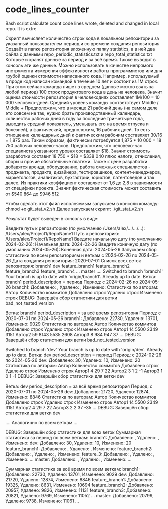 # code_lines_counter
Bash script calculate count code lines wrote, deleted and changed in local repo. It is extre

Скрипт вычисляет количество строк кода в локальном репозитории за указанный пользователем период и со времени создания репозитория
Создаёт в папке репозитория вложенную папку statistics, а в ней два файла с данными repo_periodic_statistics.txt и repo_total_statistics.txt
Которые и хранят данные за период и за всё время.
Также выводит в консоль эти же данные.
Можно использовать в качестве непрямого инструмента измерения эффективности работы программистов
или для грубой оценки стоимости написанного кода. Например, используемый в проде код написан командой в течение 10 лет и состоит из 1М строк.
При этом сейчас команда пишет в среднем (данные можно взять за любой период) 100 строк продуктового кода в день на человека.
Значит оценка стоимости репозитория в человекоднях составляет 1М/100 = 10 000 человеко-дней.
Средний уровень команды соответствует Middle / Middle +
Предположим, что в месяце 21 рабочий день (на самом деле это совсем не так, нужно брать производственный календарь, количество рабочих дней в году за последние три-четыре года,
выводить средний показатель, уменьшать его на время отпуска и болезней), а фактический, предположим, 16 рабочих дней.
То есть отношение календарных дней к фактическим рабочим составляет 30/16 = 1,875 раз.
Таким образом, фактически потребуется 1,875 * 10 000 = 18 750 рабочих человеко-часов.
Предположим, что человеко-час специалиста указанного уровня составляет $18.
Значит стоимость разработки составит 18 750 * $18 = $338 040 плюс налоги, отчисления, сборы и прочие обязательные платежи.
Также к цене разработки добавятся аренда, оборудование, работа смежных специалистов - проджекта, продакта, дизайнера, тестировщиков, контент-иенеджеров, маркетологов, аналитиков, бухгалтрии,
юристов, патентоведов и так далее.
Из практики коэффициент составляет от 1,6 до 2,8 в зависимости от специфики проекта.
Значит фактическая стоимость может составить от $540 864 до $946 512

Чтобы сделать этот файл исполняемым запускаем в консоли команду:
chmod +x git_stat_v2.sh
Далее запускаем скрипт:
./git_stat_v2.sh

Результат будет выведен в консоль в виде:

Введите путь к репозиторию (по умолчанию /Users/alex/.../.../...): /Users/alex/Project1/RepoName1
Путь к репозиторию: /Users/alex/Project1/RepoName1
Введите начальную дату (по умолчанию 2024-02-26): 
Начальная дата: 2024-02-26
Введите конечную дату (по умолчанию 2024-05-26): 
Конечная дата: 2024-05-26
Запускаем сбор статистики по всем репозиториям и веткам с 2024-02-26 по 2024-05-26
Дата создания репозитория: 2020-07-01
Список всех веток репозитория:
  branch1
  dev
  feature_branch1
  feature_branch2
  feature_branch3
  feature_branch4
  ...
  master
  ....
Switched to branch 'branch1'
Your branch is up to date with 'origin/branch1'.
Already up to date.
Ветка: branch1
period_description = период
Период: с 2024-02-26 по 2024-05-26
branch1: Добавлено: , Удалено: , Изменено: 
Статистика по авторам:
Автор                Количество коммитов Добавлено строк       Удалено строк      Изменено строк
DEBUG: Завершён сбор статистики для ветки bad_not_tested_version

Ветка: branch1
period_description = за всё время репозитория
Период: с 2020-07-01 по 2024-05-26
branch1: Добавлено: 22730, Удалено: 13701, Изменено: 9029
Статистика по авторам:
Автор                Количество коммитов Добавлено строк       Удалено строк      Изменено строк
Автор1                       14              5500                 2349                 3151
Автор2                       59              8143                 5535                 2608
Автор3                       8               984                  947                  37
...
DEBUG: Завершён сбор статистики для ветки bad_not_tested_version

Switched to branch 'dev'
Your branch is up to date with 'origin/dev'.
Already up to date.
Ветка: dev
period_description = период
Период: с 2024-02-26 по 2024-05-26
dev: Добавлено: 30, Удалено: 10, Изменено: 20
Статистика по авторам:
Автор                Количество коммитов Добавлено строк       Удалено строк      Изменено строк
Автор1                       4               29                   7                    22
Автор2                       3               1                    2                    -1
Автор3                       1               0                    1                    -1
DEBUG: Завершён сбор статистики для ветки dev

Ветка: dev
period_description = за всё время репозитория
Период: с 2020-07-01 по 2024-05-26
dev: Добавлено: 21720, Удалено: 12874, Изменено: 8846
Статистика по авторам:
Автор                Количество коммитов Добавлено строк       Удалено строк      Изменено строк
Автор1                       14              5500                 2349                 3151
Автор2                       4               29                   7                    22
Автор3                       2               2                    37                   -35
...
DEBUG: Завершён сбор статистики для ветки dev

.... Аналогично по всем веткам ...

DEBUG: Завершён сбор статистики для всех веток
Суммарная статистика за период по всем веткам:
branch1: Добавлено: , Удалено: , Изменено: 
dev: Добавлено: 30, Удалено: 10, Изменено: 20
feature_branch1: Добавлено: , Удалено: , Изменено: 
feature_branch2: Добавлено: , Удалено: , Изменено: 
feature_3: Добавлено: , Удалено: , Изменено: 
...
master: Добавлено: , Удалено: , Изменено: 
...

Суммарная статистика за всё время по всем веткам:
branch1: Добавлено: 22730, Удалено: 13701, Изменено: 9029
dev: Добавлено: 21720, Удалено: 12874, Изменено: 8846
feature_branch1: Добавлено: 19325, Удалено: 8631, Изменено: 10694
feature_branch2: Добавлено: 20957, Удалено: 9826, Изменено: 11131
feature_branch3: Добавлено: 20821, Удалено: 9769, Изменено: 11052
...
master: Добавлено: 20799, Удалено: 9738, Изменено: 11061
...



